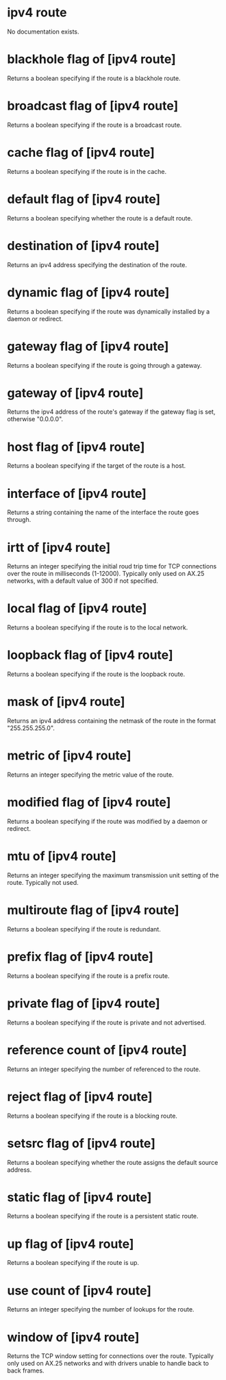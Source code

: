 # ipv4 route

No documentation exists.

# blackhole flag of [ipv4 route]

Returns a boolean specifying if the route is a blackhole route.

# broadcast flag of [ipv4 route]

Returns a boolean specifying if the route is a broadcast route.

# cache flag of [ipv4 route]

Returns a boolean specifying if the route is in the cache.

# default flag of [ipv4 route]

Returns a boolean specifying whether the route is a default route.

# destination of [ipv4 route]

Returns an ipv4 address specifying the destination of the route.

# dynamic flag of [ipv4 route]

Returns a boolean specifying if the route was dynamically installed by a daemon or redirect.

# gateway flag of [ipv4 route]

Returns a boolean specifying if the route is going through a gateway.

# gateway of [ipv4 route]

Returns the ipv4 address of the route&#39;s gateway if the gateway flag is set, otherwise &quot;0.0.0.0&quot;.

# host flag of [ipv4 route]

Returns a boolean specifying if the target of the route is a host.

# interface of [ipv4 route]

Returns a string containing the name of the interface the route goes through.

# irtt of [ipv4 route]

Returns an integer specifying the initial roud trip time for TCP connections over the route in milliseconds (1-12000). Typically only used on AX.25 networks, with a default value of 300 if not specified.

# local flag of [ipv4 route]

Returns a boolean specifying if the route is to the local network.

# loopback flag of [ipv4 route]

Returns a boolean specifying if the route is the loopback route.

# mask of [ipv4 route]

Returns an ipv4 address containing the netmask of the route in the format &quot;255.255.255.0&quot;.

# metric of [ipv4 route]

Returns an integer specifying the metric value of the route.

# modified flag of [ipv4 route]

Returns a boolean specifying if the route was modified by a daemon or redirect.

# mtu of [ipv4 route]

Returns an integer specifying the maximum transmission unit setting of the route. Typically not used.

# multiroute flag of [ipv4 route]

Returns a boolean specifying if the route is redundant.

# prefix flag of [ipv4 route]

Returns a boolean specifying if the route is a prefix route.

# private flag of [ipv4 route]

Returns a boolean specifying if the route is private and not advertised.

# reference count of [ipv4 route]

Returns an integer specifying the number of referenced to the route.

# reject flag of [ipv4 route]

Returns a boolean specifying if the route is a blocking route.

# setsrc flag of [ipv4 route]

Returns a boolean specifying whether the route assigns the default source address.

# static flag of [ipv4 route]

Returns a boolean specifying if the route is a persistent static route.

# up flag of [ipv4 route]

Returns a boolean specifying if the route is up.

# use count of [ipv4 route]

Returns an integer specifying the number of lookups for the route.

# window of [ipv4 route]

Returns the TCP window setting for connections over the route. Typically only used on AX.25 networks and with drivers unable to handle back to back frames.
